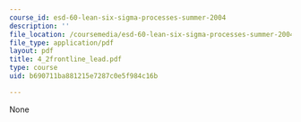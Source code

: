 ```yaml
---
course_id: esd-60-lean-six-sigma-processes-summer-2004
description: ''
file_location: /coursemedia/esd-60-lean-six-sigma-processes-summer-2004/b690711ba881215e7287c0e5f984c16b_4_2frontline_lead.pdf
file_type: application/pdf
layout: pdf
title: 4_2frontline_lead.pdf
type: course
uid: b690711ba881215e7287c0e5f984c16b

---
```

None